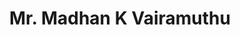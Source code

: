---
title: 'Mr. Madhan K Vairamuthu'
weight: 82
location: 'Chennai, Tamilnadu'
thumbnail: 'https://pbs.twimg.com/profile_images/850197226857123840/yQTTrDUH_400x400.jpg'
---